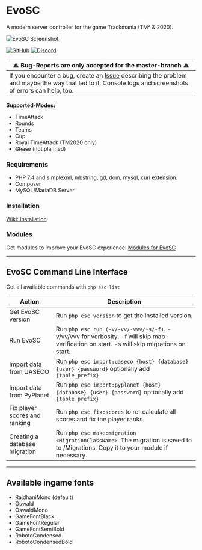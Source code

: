 # EvoSC

A modern server controller for the game Trackmania (TM² & 2020).
 
![EvoSC Screenshot](https://i.imgur.com/cXMIv8Q.png "EvoSC Screenshot")

[![GitHub](https://img.shields.io/badge/LICENSE-CC_BY--NC--ND_4.0-lightgrey.svg?style=for-the-badge)](https://github.com/EvoTM/EvoSC/blob/master/LICENSE)
[![Discord](https://img.shields.io/discord/384138149686935562.svg?color=7289DA&label=DISCORD&style=for-the-badge&logo=discord)](https://discord.gg/evoesports)

| ⚠ Bug-Reports are only accepted for the master-branch ⚠ |
| --- |
| If you encounter a bug, create an [Issue](https://github.com/EvoEsports/EvoSC/issues) describing the problem and maybe the way that led to it. Console logs and screenshots of errors can help, too. |

**Supported-Modes:**
* TimeAttack
* Rounds
* Teams
* Cup
* Royal TimeAttack (TM2020 only)
* ~~Chase~~ (not planned)


### Requirements
* PHP 7.4 and simplexml, mbstring, gd, dom, mysql, curl extension.
* Composer
* MySQL/MariaDB Server

### Installation
[Wiki: Installation](https://wiki.evotm.com/books/evosc-users-guide/page/download-installation)

### Modules
Get modules to improve your EvoSC experience:
[Modules for EvoSC](https://github.com/EvoEsports/EvoSC/wiki/Modules)

___

## EvoSC Command Line Interface

Get all available commands with `php esc list`

| Action | Description |
| --------- | -------------------------------------------- |
| Get EvoSC version | Run `php esc version` to get the installed version. |
| Run EvoSC | Run `php esc run (-v/-vv/-vvv/-s/-f)`. -v/vv/vvv for verbosity. -f will skip map verification on start. -s will skip migrations on start.|
| Import data from UASECO | Run `php esc import:uaseco {host} {database} {user} {password}` optionally add `{table_prefix}` |
| Import data from PyPlanet | Run `php esc import:pyplanet {host} {database} {user} {password}` optionally add `{table_prefix}` |
| Fix player scores and ranking | Run `php esc fix:scores` to re-calculate all scores and fix the player ranks. |
| Creating a database migration | Run `php esc make:migration <MigrationClassName>`. The migration is saved to to /Migrations. Copy it to your module if necessary. |

---

## Available ingame fonts
* RajdhaniMono (default)
* Oswald
* OswaldMono
* GameFontBlack
* GameFontRegular
* GameFontSemiBold
* RobotoCondensed
* RobotoCondensedBold
